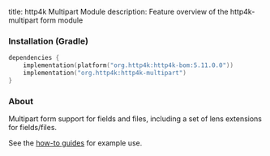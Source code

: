 title: http4k Multipart Module
description: Feature overview of the http4k-multipart form module

### Installation (Gradle)

```kotlin
dependencies {
    implementation(platform("org.http4k:http4k-bom:5.11.0.0"))
    implementation("org.http4k:http4k-multipart")
}
```

### About

Multipart form support for fields and files, including a set of lens extensions for fields/files.

See the [how-to guides](/guide/howto/use_multipart_forms/) for example use.
